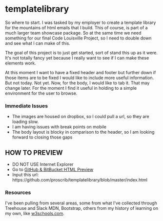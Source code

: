 # templatelibrary

<p>So where to start.  I was tasked by my employer to create a template library for the mountains of html emails that I build.  This of course, is part of a much larger team showcase package. So at the same time we need something for our final Code Louisville Project, so I need to double down and see what I can make of this.</p>

<p>The goal of this project is to just get started, sort of stand this up as it were.  It's not totally fancy yet because I really want to see if I can make these elements work.</p>

<p>At this moment I want to have a fixed header and footer but further down if those items are to be fixed I would like to include more useful information. But not today.  Not yet.  Now, for the body, I would like to tab it.  That may change later. For the moment I find it useful in holding to a simple environment for the user to browse.</p>

<h3>Immediate Issues</h3>

<ul>
  <li>The images are housed on dropbox, so I could pull a url, so they are loading slow.</li>
  <li>I am having issues with break points on mobile</li>
  <li>The body layout is blocky in comparison to the header, so I am looking forward to closing those gaps</li>
</ul>


<h2>HOW TO PREVIEW</h2>
<ul type="1">
<li>DO NOT USE Internet Explorer</li>
<li>Go to <a href="http://htmlpreview.github.io/?" target="_blank">GitHub & BitBucket HTML Preview</a></li>
<li>Input this url: https://github.com/proscrib/templatelibrary/blob/master/index.html</li>
</ul>

<h3>Resources</h3>

<p>I've been pulling from several areas, some from what I've collected through Treehouse and Slack MDN, Bootstrap, others from my history of learning on my own, like <a href="https://www.w3schools.com/w3schools">w3schools.com</a>.</p>
